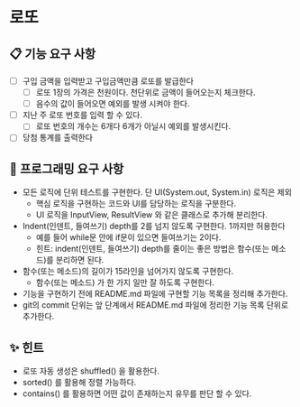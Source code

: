 # 로또 

## 📋 기능 요구 사항

- [ ] 구입 금액을 입력받고 구입금액만큼 로또를 발급한다
  - [ ] 로또 1장의 가격은 천원이다. 천단위로 금액이 들어오는지 체크한다.
  - [ ] 음수의 값이 들어오면 예외를 발생 시켜야 한다.
- [ ] 지난 주 로또 번호를 입력 할 수 있다.
  - [ ] 로또 번호의 개수는 6개다 6개가 아닐시 예외를 발생시킨다.
- [ ] 당첨 통계를 출력한다

## 🚀 프로그래밍 요구 사항

- 모든 로직에 단위 테스트를 구현한다. 단 UI(System.out, System.in) 로직은 제외
  - 핵심 로직을 구현하는 코드와 UI를 담당하는 로직을 구분한다.
  - UI 로직을 InputView, ResultView 와 같은 클래스로 추가해 분리한다.
- Indent(인덴트, 들여쓰기) depth를 2를 넘지 않도록 구현한다. 1까지만 허용한다
  - 예를 들어 while문 안에 if문이 있으면 들여쓰기는 2이다.
  - 힌트: indent(인덴트, 들여쓰기) depth를 줄이는 좋은 방법은 함수(또는 메소드)를 분리하면 된다.
- 함수(또는 메소드)의 길이가 15라인을 넘어가지 않도록 구현한다.
  - 함수(또는 메소드) 가 한 가지 일만 잘 하도록 구현한다.
- 기능을 구현하기 전에 README.md 파일에 구현할 기능 목록을 정리해 추가한다.
- git의 commit 단위는 앞 단계에서 README.md 파일에 정리한 기능 목록 단위로 추가한다.

## ✨ 힌트

- 로또 자동 생성은 shuffled() 을 활용한다.
- sorted() 를 활용해 정렬 가능하다.
- contains() 를 활용하면 어떤 값이 존재하는지 유무를 판단 할 수 있다.